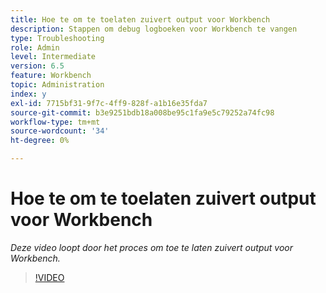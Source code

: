 ```yaml
---
title: Hoe te om te toelaten zuivert output voor Workbench
description: Stappen om debug logboeken voor Workbench te vangen
type: Troubleshooting
role: Admin
level: Intermediate
version: 6.5
feature: Workbench
topic: Administration
index: y
exl-id: 7715bf31-9f7c-4ff9-828f-a1b16e35fda7
source-git-commit: b3e9251bdb18a008be95c1fa9e5c79252a74fc98
workflow-type: tm+mt
source-wordcount: '34'
ht-degree: 0%

---
```


# Hoe te om te toelaten zuivert output voor Workbench

*Deze video loopt door het proces om toe te laten zuivert output voor Workbench.*

>[!VIDEO](https://video.tv.adobe.com/v/335497?quality=12&learn=on)
